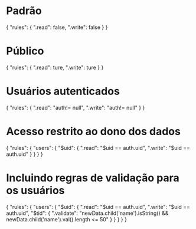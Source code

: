 # Padrão
{
  "rules": {
    ".read": false,
    ".write": false
  }
}

# Público
{
  "rules": {
    ".read": ture,
    ".write": ture
  }
}

# Usuários autenticados
{
  "rules": {
    ".read": "auth!= null",
    ".write": "auth!= null"
  }
}

# Acesso restrito ao dono dos dados
{
  "rules": {
    "users": {
      "$uid": {
      ".read": "$uid == auth.uid",
      ".write": "$uid == auth.uid"
    	}
    }
  }
}

# Incluindo regras de validação para os usuários
{
  "rules": {
    "users": {
      "$uid": {
        ".read": "$uid == auth.uid",
        ".write": "$uid == auth.uid",
        "$tid": {
          ".validate": 
            "newData.child('name').isString() && newData.child('name').val().length <= 50"
        }
      }
    }
  }
}

